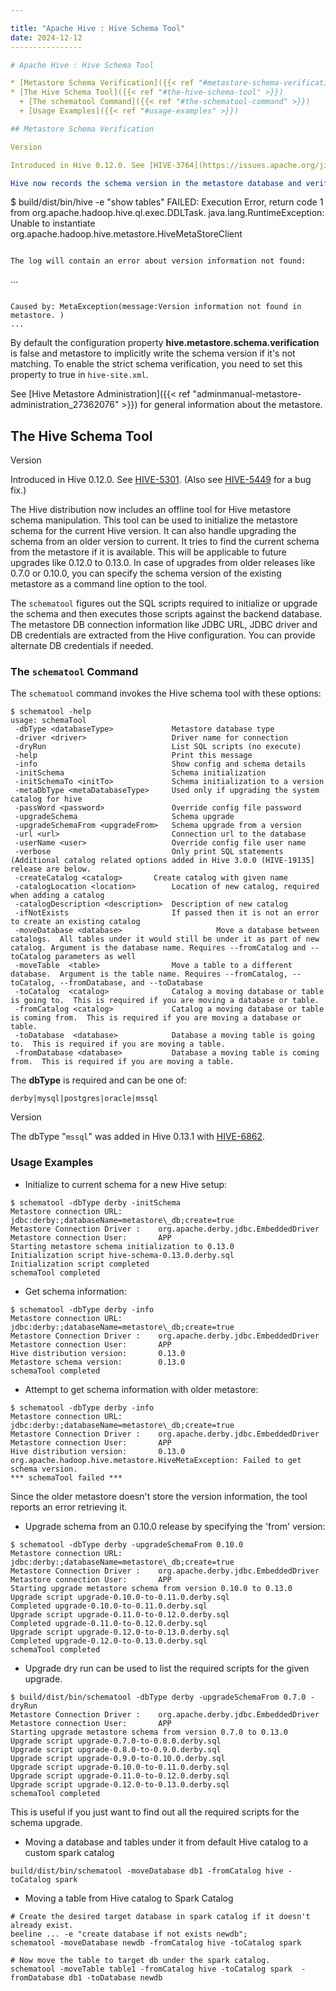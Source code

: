 ```yaml
---

title: "Apache Hive : Hive Schema Tool"
date: 2024-12-12
----------------

# Apache Hive : Hive Schema Tool

* [Metastore Schema Verification]({{< ref "#metastore-schema-verification" >}})
* [The Hive Schema Tool]({{< ref "#the-hive-schema-tool" >}})
  + [The schematool Command]({{< ref "#the-schematool-command" >}})
  + [Usage Examples]({{< ref "#usage-examples" >}})

## Metastore Schema Verification

Version

Introduced in Hive 0.12.0. See [HIVE-3764](https://issues.apache.org/jira/browse/HIVE-3764).

Hive now records the schema version in the metastore database and verifies that the metastore schema version is compatible with Hive binaries that are going to accesss the metastore. Note that the Hive properties to implicitly create or alter the existing schema are disabled by default. Hive will not attempt to change the metastore schema implicitly. When you execute a Hive query against an old schema, it will fail to access the metastore:

```
$ build/dist/bin/hive -e "show tables"
FAILED: Execution Error, return code 1 from org.apache.hadoop.hive.ql.exec.DDLTask. java.lang.RuntimeException: Unable to instantiate org.apache.hadoop.hive.metastore.HiveMetaStoreClient

```

The log will contain an error about version information not found:

```
...
```

Caused by: MetaException(message:Version information not found in metastore. )
...

```

By default the configuration property **hive.metastore.schema.verification** is false and metastore to implicitly write the schema version if it's not matching. To enable the strict schema verification, you need to set this property to true in `hive-site.xml`.

See [Hive Metastore Administration]({{< ref "adminmanual-metastore-administration_27362076" >}}) for general information about the metastore.

## The Hive Schema Tool

Version

Introduced in Hive 0.12.0. See [HIVE-5301](https://issues.apache.org/jira/browse/HIVE-5301). (Also see [HIVE-5449](https://issues.apache.org/jira/browse/HIVE-5449) for a bug fix.)

The Hive distribution now includes an offline tool for Hive metastore schema manipulation. This tool can be used to initialize the metastore schema for the current Hive version. It can also handle upgrading the schema from an older version to current. It tries to find the current schema from the metastore if it is available. This will be applicable to future upgrades like 0.12.0 to 0.13.0. In case of upgrades from older releases like 0.7.0 or 0.10.0, you can specify the schema version of the existing metastore as a command line option to the tool.

The `schematool` figures out the SQL scripts required to initialize or upgrade the schema and then executes those scripts against the backend database. The metastore DB connection information like JDBC URL, JDBC driver and DB credentials are extracted from the Hive configuration. You can provide alternate DB credentials if needed.

### The `schematool` Command

The `schematool` command invokes the Hive schema tool with these options:

```
$ schematool -help
usage: schemaTool
 -dbType <databaseType>             Metastore database type
 -driver <driver>                   Driver name for connection
 -dryRun                            List SQL scripts (no execute)
 -help                              Print this message
 -info                              Show config and schema details
 -initSchema                        Schema initialization
 -initSchemaTo <initTo>             Schema initialization to a version
 -metaDbType <metaDatabaseType>     Used only if upgrading the system catalog for hive
 -passWord <password>               Override config file password
 -upgradeSchema                     Schema upgrade
 -upgradeSchemaFrom <upgradeFrom>   Schema upgrade from a version
 -url <url>                         Connection url to the database
 -userName <user>                   Override config file user name
 -verbose                           Only print SQL statements
(Additional catalog related options added in Hive 3.0.0 (HIVE-19135] release are below.
 -createCatalog <catalog>       Create catalog with given name
 -catalogLocation <location>        Location of new catalog, required when adding a catalog
 -catalogDescription <description>  Description of new catalog
 -ifNotExists                       If passed then it is not an error to create an existing catalog
 -moveDatabase <database>                     Move a database between catalogs.  All tables under it would still be under it as part of new catalog. Argument is the database name. Requires --fromCatalog and --toCatalog parameters as well
 -moveTable  <table>                Move a table to a different database.  Argument is the table name. Requires --fromCatalog, --toCatalog, --fromDatabase, and --toDatabase 
 -toCatalog  <catalog>              Catalog a moving database or table is going to.  This is required if you are moving a database or table.
 -fromCatalog <catalog>             Catalog a moving database or table is coming from.  This is required if you are moving a database or table.
 -toDatabase  <database>            Database a moving table is going to.  This is required if you are moving a table.
 -fromDatabase <database>           Database a moving table is coming from.  This is required if you are moving a table.

```

The **dbType** is required and can be one of:

```
derby|mysql|postgres|oracle|mssql
```

Version

The dbType "`mssql`" was added in Hive 0.13.1 with [HIVE-6862](https://issues.apache.org/jira/browse/HIVE-6862).

### Usage Examples

* Initialize to current schema for a new Hive setup:

```
$ schematool -dbType derby -initSchema
Metastore connection URL:        jdbc:derby:;databaseName=metastore\_db;create=true
Metastore Connection Driver :    org.apache.derby.jdbc.EmbeddedDriver
Metastore connection User:       APP
Starting metastore schema initialization to 0.13.0
Initialization script hive-schema-0.13.0.derby.sql
Initialization script completed
schemaTool completed

```

* Get schema information:

```
$ schematool -dbType derby -info
Metastore connection URL:        jdbc:derby:;databaseName=metastore\_db;create=true
Metastore Connection Driver :    org.apache.derby.jdbc.EmbeddedDriver
Metastore connection User:       APP
Hive distribution version:       0.13.0
Metastore schema version:        0.13.0
schemaTool completed

```

* Attempt to get schema information with older metastore:

```
$ schematool -dbType derby -info
Metastore connection URL:        jdbc:derby:;databaseName=metastore\_db;create=true
Metastore Connection Driver :    org.apache.derby.jdbc.EmbeddedDriver
Metastore connection User:       APP
Hive distribution version:       0.13.0
org.apache.hadoop.hive.metastore.HiveMetaException: Failed to get schema version.
*** schemaTool failed ***

```

Since the older metastore doesn't store the version information, the tool reports an error retrieving it.
* Upgrade schema from an 0.10.0 release by specifying the 'from' version:

```
$ schematool -dbType derby -upgradeSchemaFrom 0.10.0
Metastore connection URL:        jdbc:derby:;databaseName=metastore\_db;create=true
Metastore Connection Driver :    org.apache.derby.jdbc.EmbeddedDriver
Metastore connection User:       APP
Starting upgrade metastore schema from version 0.10.0 to 0.13.0
Upgrade script upgrade-0.10.0-to-0.11.0.derby.sql
Completed upgrade-0.10.0-to-0.11.0.derby.sql
Upgrade script upgrade-0.11.0-to-0.12.0.derby.sql
Completed upgrade-0.11.0-to-0.12.0.derby.sql
Upgrade script upgrade-0.12.0-to-0.13.0.derby.sql
Completed upgrade-0.12.0-to-0.13.0.derby.sql
schemaTool completed

```

* Upgrade dry run can be used to list the required scripts for the given upgrade.

```
$ build/dist/bin/schematool -dbType derby -upgradeSchemaFrom 0.7.0 -dryRun
Metastore Connection Driver :    org.apache.derby.jdbc.EmbeddedDriver
Metastore connection User:       APP
Starting upgrade metastore schema from version 0.7.0 to 0.13.0
Upgrade script upgrade-0.7.0-to-0.8.0.derby.sql
Upgrade script upgrade-0.8.0-to-0.9.0.derby.sql
Upgrade script upgrade-0.9.0-to-0.10.0.derby.sql
Upgrade script upgrade-0.10.0-to-0.11.0.derby.sql
Upgrade script upgrade-0.11.0-to-0.12.0.derby.sql
Upgrade script upgrade-0.12.0-to-0.13.0.derby.sql
schemaTool completed

```

This is useful if you just want to find out all the required scripts for the schema upgrade.
* Moving a database and tables under it from default Hive catalog to a custom spark catalog

```
build/dist/bin/schematool -moveDatabase db1 -fromCatalog hive -toCatalog spark

```

* Moving a table from Hive catalog to Spark Catalog

```
# Create the desired target database in spark catalog if it doesn't already exist.
beeline ... -e "create database if not exists newdb";
schematool -moveDatabase newdb -fromCatalog hive -toCatalog spark

# Now move the table to target db under the spark catalog.
schematool -moveTable table1 -fromCatalog hive -toCatalog spark  -fromDatabase db1 -toDatabase newdb

```


